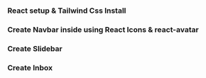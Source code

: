 ### React setup & Tailwind Css Install
### Create Navbar inside using React Icons & react-avatar
### Create Slidebar 
### Create Inbox